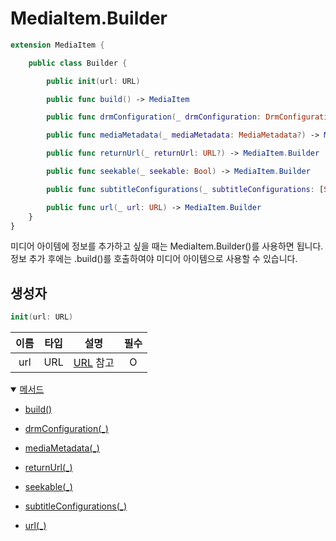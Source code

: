 # MediaItem.Builder

```swift
extension MediaItem {

    public class Builder {

        public init(url: URL)

        public func build() -> MediaItem

        public func drmConfiguration(_ drmConfiguration: DrmConfiguration?) -> MediaItem.Builder

        public func mediaMetadata(_ mediaMetadata: MediaMetadata?) -> MediaItem.Builder

        public func returnUrl(_ returnUrl: URL?) -> MediaItem.Builder

        public func seekable(_ seekable: Bool) -> MediaItem.Builder

        public func subtitleConfigurations(_ subtitleConfigurations: [SubtitleConfiguration]) -> MediaItem.Builder

        public func url(_ url: URL) -> MediaItem.Builder
    }
}
```

미디어 아이템에 정보를 추가하고 싶을 때는 MediaItem.Builder()를 사용하면 됩니다. 정보 추가 후에는 .build()를 호출하여야 미디어 아이템으로 사용할 수 있습니다.

## 생성자

```swift
init(url: URL)
```

|이름|타입|설명|필수|
|:--:|:--:|--|:--:|
|url|URL|[URL](https://developer.apple.com/documentation/foundation/url) 참고|O|

<details open>
<summary>
    <a href="./details.md#메서드">메서드</a>
</summary>

 - [build()](./details.md#build)

 - [drmConfiguration(_)](./details.md#drmconfiguration_)

 - [mediaMetadata(_)](./details.md#mediametadata_)

 - [returnUrl(_)](./details.md#returnurl_)

 - [seekable(_)](./details.md#seekable_)

 - [subtitleConfigurations(_)](./details.md#subtitleconfigurations_)

 - [url(_)](./details.md#url_)

</details>
<br>
